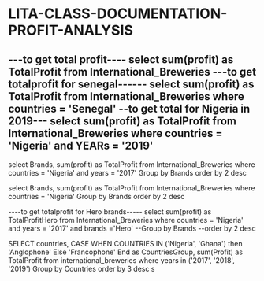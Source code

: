 # LITA-CLASS-DOCUMENTATION-PROFIT-ANALYSIS
---to get total profit----
select sum(profit) as TotalProfit from International_Breweries
---to get totalprofit for senegal------
select sum(profit) as TotalProfit from International_Breweries
where countries = 'Senegal'
--to get total for Nigeria in 2019---
select sum(profit) as TotalProfit from International_Breweries
where countries = 'Nigeria' and YEARs = '2019'
----
select Brands, sum(profit) as TotalProfit 
from International_Breweries
where countries = 'Nigeria' and years = '2017'
Group by Brands
order by 2 desc

select Brands, sum(profit) as TotalProfit 
from International_Breweries
where countries = 'Nigeria' 
Group by Brands
order by 2 desc


----to get totalprofit for Hero brands-----
select  sum(profit) as TotalProfitHero from International_Breweries
where countries = 'Nigeria' and years = '2017' and brands ='Hero'
--Group by Brands
--order by 2 desc

SELECT countries,
      CASE
	     WHEN COUNTRIES IN ('Nigeria', 'Ghana') then 'Anglophone'
		 Else 'Francophone'
End as CountriesGroup,
sum(Profit) as TotalProfit from international_breweries
where years in ('2017', '2018', '2019')
Group by Countries
order by 3 desc
s
